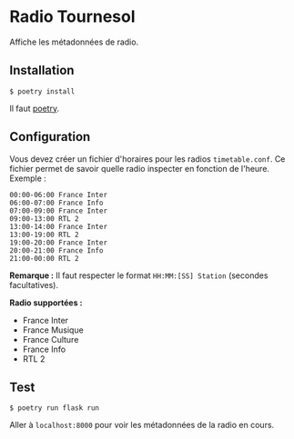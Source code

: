 # Radio Tournesol

Affiche les métadonnées de radio.

## Installation

```
$ poetry install 
```

Il faut [poetry](https://github.com/sdispater/poetry).

## Configuration

Vous devez créer un fichier d'horaires pour les radios `timetable.conf`. Ce fichier
permet de savoir quelle radio inspecter en fonction de l'heure. Exemple :

```
00:00-06:00 France Inter
06:00-07:00 France Info
07:00-09:00 France Inter
09:00-13:00 RTL 2
13:00-14:00 France Inter
13:00-19:00 RTL 2
19:00-20:00 France Inter
20:00-21:00 France Info
21:00-00:00 RTL 2
```

**Remarque :** Il faut respecter le format `HH:MM:[SS] Station` (secondes facultatives).

**Radio supportées :**

- France Inter
- France Musique
- France Culture
- France Info
- RTL 2

## Test

```
$ poetry run flask run
```

Aller à `localhost:8000` pour voir les métadonnées de la radio en cours.
